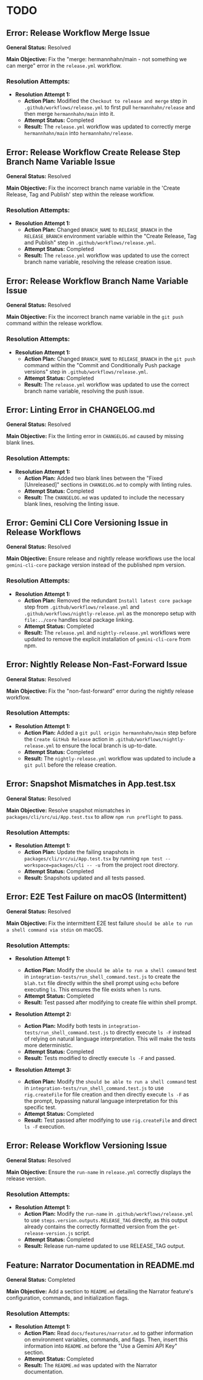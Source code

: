# TODO

## Error: Release Workflow Merge Issue

**General Status:** Resolved

**Main Objective:** Fix the "merge: hermannhahn/main - not something we can merge" error in the `release.yml` workflow.

### Resolution Attempts:

- **Resolution Attempt 1:**
  - **Action Plan:** Modified the `Checkout to release and merge` step in `.github/workflows/release.yml` to first pull `hermannhahn/release` and then merge `hermannhahn/main` into it.
  - **Attempt Status:** Completed
  - **Result:** The `release.yml` workflow was updated to correctly merge `hermannhahn/main` into `hermannhahn/release`.

## Error: Release Workflow Create Release Step Branch Name Variable Issue

**General Status:** Resolved

**Main Objective:** Fix the incorrect branch name variable in the 'Create Release, Tag and Publish' step within the release workflow.

### Resolution Attempts:

- **Resolution Attempt 1:**
  - **Action Plan:** Changed `BRANCH_NAME` to `RELEASE_BRANCH` in the `RELEASE_BRANCH` environment variable within the "Create Release, Tag and Publish" step in `.github/workflows/release.yml`.
  - **Attempt Status:** Completed
  - **Result:** The `release.yml` workflow was updated to use the correct branch name variable, resolving the release creation issue.

## Error: Release Workflow Branch Name Variable Issue

**General Status:** Resolved

**Main Objective:** Fix the incorrect branch name variable in the `git push` command within the release workflow.

### Resolution Attempts:

- **Resolution Attempt 1:**
  - **Action Plan:** Changed `BRANCH_NAME` to `RELEASE_BRANCH` in the `git push` command within the "Commit and Conditionally Push package versions" step in `.github/workflows/release.yml`.
  - **Attempt Status:** Completed
  - **Result:** The `release.yml` workflow was updated to use the correct branch name variable, resolving the push issue.

## Error: Linting Error in CHANGELOG.md

**General Status:** Resolved

**Main Objective:** Fix the linting error in `CHANGELOG.md` caused by missing blank lines.

### Resolution Attempts:

- **Resolution Attempt 1:**
  - **Action Plan:** Added two blank lines between the "Fixed [Unreleased]" sections in `CHANGELOG.md` to comply with linting rules.
  - **Attempt Status:** Completed
  - **Result:** The `CHANGELOG.md` was updated to include the necessary blank lines, resolving the linting issue.

## Error: Gemini CLI Core Versioning Issue in Release Workflows

**General Status:** Resolved

**Main Objective:** Ensure release and nightly release workflows use the local `gemini-cli-core` package version instead of the published npm version.

### Resolution Attempts:

- **Resolution Attempt 1:**
  - **Action Plan:** Removed the redundant `Install latest core package` step from `.github/workflows/release.yml` and `.github/workflows/nightly-release.yml` as the monorepo setup with `file:../core` handles local package linking.
  - **Attempt Status:** Completed
  - **Result:** The `release.yml` and `nightly-release.yml` workflows were updated to remove the explicit installation of `gemini-cli-core` from npm.

## Error: Nightly Release Non-Fast-Forward Issue

**General Status:** Resolved

**Main Objective:** Fix the "non-fast-forward" error during the nightly release workflow.

### Resolution Attempts:

- **Resolution Attempt 1:**
  - **Action Plan:** Added a `git pull origin hermannhahn/main` step before the `Create GitHub Release` action in `.github/workflows/nightly-release.yml` to ensure the local branch is up-to-date.
  - **Attempt Status:** Completed
  - **Result:** The `nightly-release.yml` workflow was updated to include a `git pull` before the release creation.

## Error: Snapshot Mismatches in App.test.tsx

**General Status:** Resolved

**Main Objective:** Resolve snapshot mismatches in `packages/cli/src/ui/App.test.tsx` to allow `npm run preflight` to pass.

### Resolution Attempts:

- **Resolution Attempt 1:**
  - **Action Plan:** Update the failing snapshots in `packages/cli/src/ui/App.test.tsx` by running `npm test --workspace=packages/cli -- -u` from the project root directory.
  - **Attempt Status:** Completed
  - **Result:** Snapshots updated and all tests passed.

## Error: E2E Test Failure on macOS (Intermittent)

**General Status:** Resolved

**Main Objective:** Fix the intermittent E2E test failure `should be able to run a shell command via stdin` on macOS.

### Resolution Attempts:

- **Resolution Attempt 1:**
  - **Action Plan:** Modify the `should be able to run a shell command` test in `integration-tests/run_shell_command.test.js` to create the `blah.txt` file directly within the shell prompt using `echo` before executing `ls`. This ensures the file exists when `ls` runs.
  - **Attempt Status:** Completed
  - **Result:** Test passed after modifying to create file within shell prompt.

- **Resolution Attempt 2:**
  - **Action Plan:** Modify both tests in `integration-tests/run_shell_command.test.js` to directly execute `ls -F` instead of relying on natural language interpretation. This will make the tests more deterministic.
  - **Attempt Status:** Completed
  - **Result:** Tests modified to directly execute `ls -F` and passed.

- **Resolution Attempt 3:**
  - **Action Plan:** Modify the `should be able to run a shell command` test in `integration-tests/run_shell_command.test.js` to use `rig.createFile` for file creation and then directly execute `ls -F` as the prompt, bypassing natural language interpretation for this specific test.
  - **Attempt Status:** Completed
  - **Result:** Test passed after modifying to use `rig.createFile` and direct `ls -F` execution.

## Error: Release Workflow Versioning Issue

**General Status:** Resolved

**Main Objective:** Ensure the `run-name` in `release.yml` correctly displays the release version.

### Resolution Attempts:

- **Resolution Attempt 1:**
  - **Action Plan:** Modify the `run-name` in `.github/workflows/release.yml` to use `steps.version.outputs.RELEASE_TAG` directly, as this output already contains the correctly formatted version from the `get-release-version.js` script.
  - **Attempt Status:** Completed
  - **Result:** Release run-name updated to use RELEASE_TAG output.

## Feature: Narrator Documentation in README.md

**General Status:** Completed

**Main Objective:** Add a section to `README.md` detailing the Narrator feature's configuration, commands, and initialization flags.

### Resolution Attempts:

- **Resolution Attempt 1:**
  - **Action Plan:** Read `docs/features/narrator.md` to gather information on environment variables, commands, and flags. Then, insert this information into `README.md` before the "Use a Gemini API Key" section.
  - **Attempt Status:** Completed
  - **Result:** The `README.md` was updated with the Narrator documentation.
